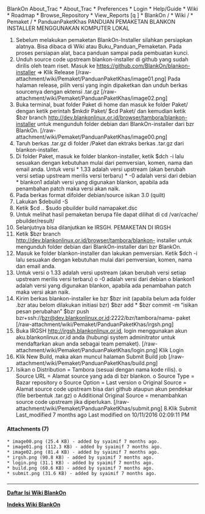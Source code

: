    BlankOn
 About_Trac
    * About_Trac
    * Preferences
    * Login
    * Help/Guide
    * Wiki
    * Roadmap
    * Browse_Repository
    * View_Reports
[q                 ]
    * BlankOn  /
    * Wiki  /
    * Pemaket  /
    * PanduanPaketKhas
PANDUAN PEMAKETAN BLANKON INSTALLER MENGGUNAKAN KOMPUTER LOKAL
   1. Sebelum melakukan pemaketan BlankOn-Installer silahkan persiapkan
      alatnya. Bisa dibaca di Wiki atau ​Buku_Panduan_Pemaketan. Pada proses
      persiapan alat, baca panduan sampai pada pembuatan kunci.
   2. Unduh source code upstream blankon-installer di github yang sudah dirilis
      oleh team riset. Masuk ke ​https://github.com/BlankOn/blankon-installer
      => Klik Release
[/raw-attachment/wiki/Pemaket/PanduanPaketKhas/image01.png]
Pada halaman release, pilih versi yang ingin dipaketkan dan unduh berkas
sourcenya dengan ektensi .tar.gz
[/raw-attachment/wiki/Pemaket/PanduanPaketKhas/image02.png]
   1. Buka terminal, buat folder Paket di home dan masuk ke folder Paket/
      dengan ketik perintah
      $mkdir Paket/
      $cd Paket/
dan kemudian ketik
$bzr branch http://dev.blankonlinux.or.id/browser/tambora/blankon-installer
untuk mengunduh folder debian dari BlankOn-installer dari bzr BlankOn.
[/raw-attachment/wiki/Pemaket/PanduanPaketKhas/image00.png]
   1. Taruh berkas .tar.gz di folder /Paket dan ektraks berkas .tar.gz dari
      blankon-installer.
   2. Di folder Paket, masuk ke folder blankon-installer, ketik
      $dch -i
lalu sesuakan dengan kebutuhan mulai dari pemversian, komen, nama dan email
anda.
     Untuk versi
    * 1.33 adalah versi upstream (akan berubah versi setiap upstream merilis
      versi terbaru)
    * -0 adalah versi dari debian
    * blankon1 adalah versi yang digunakan blankon, apabila ada penambahan
      patch maka versi akan naik.
   1. Pada berkas format difolder debian/source isikan 3.0 (quilt)
   2. Lakukan
      $debuild -S
   3. Ketik
      $cd ..
      $sudo pbuilder build namapaket.dsc
   4. Untuk melihat hasil pemaketan berupa file dapat dilihat di cd /var/cache/
      pbuilder/result/
   5. Selanjutnya bisa dilanjutkan ke IRSGH.
PEMAKETAN DI IRGSH
   1. Ketik
      $bzr branch http://dev.blankonlinux.or.id/browser/tambora/blankon-
      installer
untuk mengunduh folder debian dari BlankOn-installer dari bzr BlankOn.
   1. Masuk ke folder blankon-installer dan lakukan pemversian. Ketik
      $dch -i
lalu sesuakan dengan kebutuhan mulai dari pemversian, komen, nama dan email
anda.
   1. Untuk versi
          o 1.33 adalah versi upstream (akan berubah versi setiap upstream
            merilis versi terbaru)
          o -0 adalah versi dari debian
          o blankon1 adalah versi yang digunakan blankon, apabila ada
            penambahan patch maka versi akan naik.
   1. Kirim berkas blankon-installer ke bzr
      $bzr init (apabila belum ada folder .bzr atau belom dilakukan initiasi
      bzr)
      $bzr add *
      $bzr commit -m “isikan pesan perubahan”
      $bzr push bzr+ssh://bzr@dev.blankonlinux.or.id:2222/bzr/tambora/nama-
      paket
[/raw-attachment/wiki/Pemaket/PanduanPaketKhas/irgsh.png]
   1. Buka IRGSH ​http://irgsh.blankonlinux.or.id, login menggunakan akun
      aku.blankonlinux.or.id anda (hubungi system adminitrator untuk
      mendaftarkan akun anda sebagai team pemaket).
[/raw-attachment/wiki/Pemaket/PanduanPaketKhas/login.png]
Klik Login
   1. Klik New Build, maka akan muncul halaman Submit Build job
[/raw-attachment/wiki/Pemaket/PanduanPaketKhas/build.png]
   1. Isikan
          o Distribution = Tambora (sesuai dengan nama kode rilis).
          o Source URL = Alamat source yang ada di bzr blankon.
          o Source Type = Bazar repository
          o Source Option = Last version
          o Original Source = Alamat source code upstream bisa dari github
            ataupun akun pendekar (file berbentuk .tar.gz)
          o Additional Original Source = menambahkan source code upstream jika
            diperlukan.
[/raw-attachment/wiki/Pemaket/PanduanPaketKhas/submit.png]
8.Klik Submit
Last_modified 7 months ago Last modified on 10/11/2016 02:09:11 PM
#### Attachments (7)
    * image00.png​ (25.4 KB) - added by syaimif 7 months ago.
    * image01.png​ (112.3 KB) - added by syaimif 7 months ago.
    * image02.png​ (81.4 KB) - added by syaimif 7 months ago.
    * irgsh.png​ (90.8 KB) - added by syaimif 7 months ago.
    * login.png​ (31.1 KB) - added by syaimif 7 months ago.
    * build.png​ (60.6 KB) - added by syaimif 7 months ago.
    * submit.png​ (31.6 KB) - added by syaimif 7 months ago.
#### 
    
 
 
 
 
 
---
[**Daftar Isi Wiki BlankOn**](/DaftarIsi/README.md)
 
[**Indeks Wiki BlankOn**](/Indeks.md)

